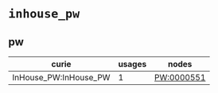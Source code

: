 # `inhouse_pw`

## pw

| curie                 |   usages | nodes                                                   |
|-----------------------|----------|---------------------------------------------------------|
| InHouse_PW:InHouse_PW |        1 | [PW:0000551](http://purl.obolibrary.org/obo/PW_0000551) |

